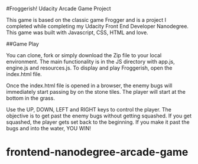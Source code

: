 #Froggerish! Udacity Arcade Game Project

This game is based on the classic game Frogger and is a project I completed while completing my Udacity Front End Developer Nanodegree. This game was built with Javascript, CSS, HTML and love.

##Game Play

You can clone, fork or simply download the Zip file to your local environment. The main functionality is in the JS directory with app.js, engine.js and resources.js.  To display and play Froggerish, open the index.html file.

Once the index.html file is opened in a browser, the enemy bugs will immediately start passing by on the stone tiles. The player will start at the bottom in the grass. 

Use the UP, DOWN, LEFT and RIGHT keys to control the player. The objective is to get past the enemy bugs without getting squashed. If you get squashed, the player gets set back to the beginning. If you make it past the bugs and into the water, YOU WIN!


frontend-nanodegree-arcade-game
===============================

